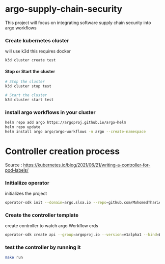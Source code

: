 # argo-supply-chain-security
This project will focus on integrating software supply chain security into argo workflows

### Create kubernetes cluster
will use k3d this requires docker
``` sh
k3d cluster create test
```
#### Stop or Start the cluster
``` sh
# Stop the cluster
k3d cluster stop test

# Start the cluster
k3d cluster start test
```

### install argo workflows in your cluster
``` sh
helm repo add argo https://argoproj.github.io/argo-helm
helm repo update
helm install argo argo/argo-workflows -n argo --create-namespace
```

# Controller creation process
Source : https://kubernetes.io/blog/2021/06/21/writing-a-controller-for-pod-labels/

### Initialiize operator
initializes the project
``` sh
operator-sdk init --domain=argo.slsa.io --repo=github.com/MohomedThariq/argo-supply-chain-security
```

### Create the controller template
create controller to watch argo Workflow crds
``` sh
operator-sdk create api --group=argoproj.io --version=v1alpha1 --kind=Workflow --controller=true --resource=false
```

### test the controller by running it
``` sh
make run
```